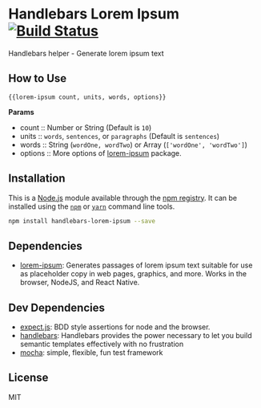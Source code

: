 # Handlebars Lorem Ipsum[![Build Status](https://travis-ci.org/TiagoDanin/Handlebars-Lorem-Ipsum.png?branch=master)](https://travis-ci.org/TiagoDanin/Handlebars-Lorem-Ipsum)

Handlebars helper - Generate lorem ipsum text

## How to Use

```
{{lorem-ipsum count, units, words, options}}
```

**Params**
- count :: Number or String (Default is `10`)
- units :: `words`, `sentences`, or `paragraphs` (Default is `sentences`)
- words :: String (`wordOne, wordTwo`) or Array (`['wordOne', 'wordTwo']`)
- options :: More options of [lorem-ipsum](https://ghub.io/lorem-ipsum) package.

## Installation

This is a [Node.js](https://nodejs.org/) module available through the
[npm registry](https://www.npmjs.com/). It can be installed using the
[`npm`](https://docs.npmjs.com/getting-started/installing-npm-packages-locally)
or
[`yarn`](https://yarnpkg.com/en/)
command line tools.

```sh
npm install handlebars-lorem-ipsum --save
```

## Dependencies

- [lorem-ipsum](https://ghub.io/lorem-ipsum): Generates passages of lorem ipsum text suitable for use as placeholder copy in web pages, graphics, and more. Works in the browser, NodeJS, and React Native.

## Dev Dependencies

- [expect.js](https://ghub.io/expect.js): BDD style assertions for node and the browser.
- [handlebars](https://ghub.io/handlebars): Handlebars provides the power necessary to let you build semantic templates effectively with no frustration
- [mocha](https://ghub.io/mocha): simple, flexible, fun test framework

## License

MIT
